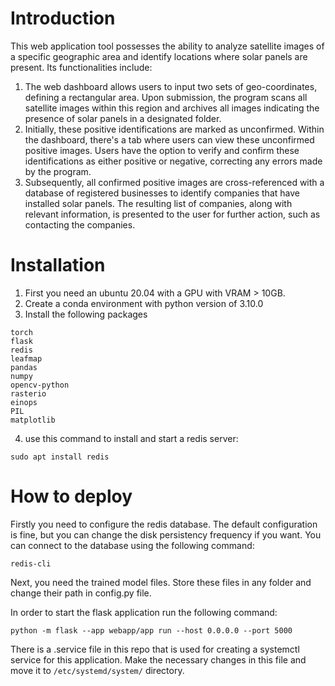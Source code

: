 # Introduction

This web application tool possesses the ability to analyze satellite images of a specific geographic area and identify locations where solar panels are present. Its functionalities include:

1. The web dashboard allows users to input two sets of geo-coordinates, defining a rectangular area. Upon submission, the program scans all satellite images within this region and archives all images indicating the presence of solar panels in a designated folder.
2. Initially, these positive identifications are marked as unconfirmed. Within the dashboard, there's a tab where users can view these unconfirmed positive images. Users have the option to verify and confirm these identifications as either positive or negative, correcting any errors made by the program.
3. Subsequently, all confirmed positive images are cross-referenced with a database of registered businesses to identify companies that have installed solar panels. The resulting list of companies, along with relevant information, is presented to the user for further action, such as contacting the companies.

# Installation

1. First you need an ubuntu 20.04 with a GPU with VRAM > 10GB.
2. Create a conda environment with python version of 3.10.0
3. Install the following packages

```
torch
flask
redis
leafmap
pandas
numpy
opencv-python
rasterio
einops
PIL
matplotlib
```

4. use this command to install and start a redis server:

``` shell
sudo apt install redis
```

# How to deploy

Firstly you need to configure the redis database. The default configuration is fine, but you can change the disk persistency frequency if you want. You can connect to the database using the following command:
``` shell
redis-cli
```

Next, you need the trained model files. Store these files in any folder and change their path in config.py file. 

In order to start the flask application run the following command:
```shell
python -m flask --app webapp/app run --host 0.0.0.0 --port 5000
```

There is a .service file in this repo that is used for creating a systemctl service for this application. Make the necessary changes in this file and move it to ```/etc/systemd/system/``` directory.


